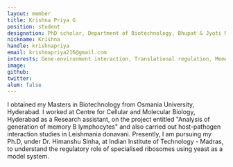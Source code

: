 ```yaml
---
layout: member
title: Krishna Priya G
position: student
designation: PhD scholar, Department of Biotechnology, Bhupat & Jyoti Mehta School of Biosciences
nickname: Krishna
handle: krishnapriya 
email: krishnapriya216@gmail.com
interests: Gene-environment interaction, Translational regulation, Memory B-lymphocytes, Host-Pathogen interactions
image: 
github: 
twitter: 
alum: false
---
```


I obtained my Masters in Biotechnology from Osmania University, Hyderabad. I worked at Centre for Cellular and Molecular Biology, Hyderabad as a Research assistant, on the project entitled "Analysis of generation of memory B lymphocytes" and also carried out host-pathogen interaction studies in Leishmania donavani. Presently, I am pursuing my Ph.D, under Dr. Himanshu Sinha, at Indian Institute of Technology - Madras, to understand the regulatory role of specialised ribosomes using yeast as a model system. 
